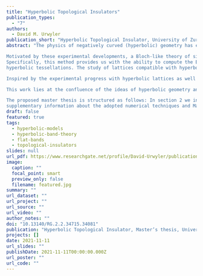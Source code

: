 ```yaml
---
title: "Hyperbolic Topological Insulators"
publication_types:
  - "7"
authors:
  - David M. Urwyler
publication_short: "Hyperbolic Topological Insulator, University of Zurich, Switzerland (2021)"
abstract: "The physics of negatively curved (hyperbolic) geometry has experienced a large resurgence of interest in recent years, both theoretically and experimentally. Although hyperbolic spaces constitute a fundamental ingredient in theoretical studies of holography, network optimization, quantum chaos, and of certain many-body techniques, until recently they remained challenging to experimentally realize. The reason is the Hilbert’s theorem: a space with constant negative curvature cannot be embedded in a Euclidean laboratory space. Nevertheless, this has changed with experimental developments in circuit quantum electrodynamics (QED), where researchers have succeeded in simulating simple tight-binding models on two-dimensional hyperbolic lattices with coplanar waveguide resonators [1]. A similar realization was also achieved by electric-circuit networks in Ref. [2]. There, the authors experimentally showed that a negative curvature is visible in the spectral ordering of the eigenmodes in hyperbolic space. Moreover, these electric-circuit network simulations also allow to perform time-resolved measurements, which enable the study of dynamic processes. Another experimental approach to modeling hyperbolic space, namely by coupling an array of atomic ensambles, was developed by a research group at Stanford [3–5], which seeks ways to identify quantum gravity in highly entangled quantum systems. In particular, the group has succeeded in using cold atoms to develop a quantum entangled system with a “tree-like” structure, in which the correlation geometry is decoupled from the spatial embedding of the atoms and the entanglement between the atoms can be controlled. In analogy with the electric-circuit implementation, the control of entanglement allows for simulation of hyperbolic tessellations; however, this methods supersedes electric circuits in naturally hosting quantum rather than classical states.

Motivated by these experimental developments, a Bloch-like theory of single-particle states on hyperbolic lattices has recently been developed, known as hyperbolic band theory.
Specifically, this method provides us with the ability to compute the Bloch Hamiltonian and thus perform an analysis of the band structures of tight-binding models on certain
hyperbolic tessellations. The study of lattices compatible with hyperbolic band theory has already been established in Ref. [6] and thus lays the basis of hyperbolic crystallography. However, the validity of the theory is still an open question. For instance, the appearance of higher-dimensional irreducible representations in the translation group is an indication of the incompleteness of hyperbolic band theory. A first analysis of these observations has already been presented in Ref [7].

Inspired by the experimental progress with hyperbolic lattices as well as by the development of theoretical tools to characterize their spectra, we here consider additional ingredient to the physics of negatively curved spaces, namely topology, which has over the past two decades led to fruitful revolution within the condensed matter physics research. Recall that the classification of distinct phases of matter in connection with the study of the underlying band structure has always been a central topic in condensed matter physics. Moreover, the discovery of the quantum Hall effect in 1980 by von Klitzing et al. [8] marked the birth of a whole new branch: the study of topological band theory. In particular, it foreshadowed the research of topological insulators in Euclidean space which, unlike trivial insulators, exhibit localized electrons in the bulk while carrying electric currents on the edges. In this sense, the material has an insulating bulk but metallic edges, where boundary-localized states facilitate the quantized Hall conductance. Additionally, the bulk states can be characterized by a topological invariant, nowadays called the Chern number, and the work of Ref. [9] related this invariant to the presence of the quantized edge currents. Furthermore, Haldane made in Ref. [10] the crucial realization that a nontrivial Chern number and its associated quantum Hall physics can also arise in certain antiferromagnetic insulators in the absence of externally applied magnetic fields. Another attempt in this field was made in 2005 by Kane and Mele, who in Ref. [11] predicted the existence of topological insulators that do not require the breaking of time-reversal symmetry.

This work lies at the confluence of the ideas of hyperbolic geometry and topological phases. Specifically, we ask how many states are lost (and how much physics is reproduced) by considering only the hyperbolic band theory. Although it is known that the Abelian HBT is not a complete theory, quantitative estimates of its (in)completeness are presently missing. Furthermore, we ask whether the theoretical progress allows us to define a topologically non-trivial insulator on a hyperbolic lattice. Although the existence of hyperbolic topological insulators was recently pondered (and heuristically analyzed) in the work of Ref. [12], that work lacked the theoretical insights that are presently available to us, allowing to perform a more rigorous analysis of the prospective topological phases. 

The proposed master thesis is structured as follows: In section 2 we introduce the reader to the basic concepts of two-dimensional hyperbolic lattices by reviewing their geometrical aspects, symmetry groups, as well as the recently formulated hyperbolic band theory. In Sec. 3 we discuss some Euclidean topological insulator models and introduce the mathematical tools to study their topological band structure. Specifically, we focus on the “half-BHZ” model, Haldane’s tight-binding system with next-to-nearest neighbor hopping, and the extension to the Kane-Mele time-reversal symmetric approach. Armed with the basic concepts used throughout the thesis, in Sec. 4 we turn our attention to the verification of the (in)completeness of the hyperbolic band theory. Finally, in Sec. 5 we systematically construct a topological insulator model on a two-dimensional hyperbolic lattice. In particular, we develop a hyperbolic counterpart to both the time-reversal Haldane-Chern insulator and the time-reversal symmetric Kane-Mele insulator, and collect evidence of the topological nature of their metallic in-gap states. We conclude with outlooks and further open questions for prospective future work in Sec. 6, and provide
supplementary information about the adopted numerical techniques and Mathematica code in the Appendix 7."
draft: false
featured: true
tags:
  - hyperbolic-models
  - hyperbolic-band-theory
  - flat-bands
  - topological-insulators
slides: null
url_pdf: https://www.researchgate.net/profile/David-Urwyler/publication/359057010_Hyperbolic_Topological_Insulators/links/6225eac384ce8e5b4d0de57b/Hyperbolic-Topological-Insulators.pdf?_sg%5B0%5D=4baObVBFm10w36aAoI7bOOmse-XfuQui5cZrJsS7SyzqtgoEuvQBWHOHAp-geCh2J8agleMz0Gnpl1lkir7bCQ.adC2pnNbBLkYcBItq0ReV0uODkzIao5KfbecJV_eCrR-cGi2IqHQ47YeN0h4eRgD1OSTLiZpdR93zx2Ob-R91g&_sg%5B1%5D=xsCDzCMw91jOKvFiDwyHtugURuzyG43fu-VF2AXZ-lc11God-Q-IGn5xxQJIneLUQWTOk_hLoHqCotSSce7EkvMCM_IptQF1kV4KGLR0y4Py.adC2pnNbBLkYcBItq0ReV0uODkzIao5KfbecJV_eCrR-cGi2IqHQ47YeN0h4eRgD1OSTLiZpdR93zx2Ob-R91g&_iepl=
image:
  caption: ""
  focal_point: smart
  preview_only: false
  filename: featured.jpg
summary: ""
url_dataset: ""
url_project: ""
url_source: ""
url_video: ""
author_notes: ""
doi: "10.13140/RG.2.2.34715.34081"
publication: "Hyperbolic Topological Insulator, Master’s thesis, University of Zurich, Switzerland (2021)"
projects: []
date: 2021-11-11
url_slides: ""
publishDate: 2021-11-11T00:00:00.000Z
url_poster: ""
url_code: ""
---
```

